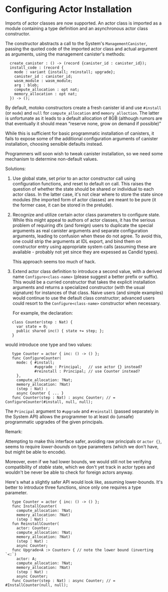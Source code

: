 # Configuring Actor Installation

Imports of actor classes are now supported. An actor class is imported
as a module containing a type definition and an asynchronous actor class constructor.

The constructor abstracts a call to the System's `ManagementCanister`,
passing the quoted code of the imported actor class and actual
argument as arguments, using the management canister's methods:

```
  create_canister : () -> (record {canister_id : canister_id});
  install_code : (record {
    mode : variant {install; reinstall; upgrade};
    canister_id : canister_id;
    wasm_module : wasm_module;
    arg : blob;
    compute_allocation : opt nat;
    memory_allocation : opt nat;
  }) -> ();
```

By default, motoko constructors create a fresh canister id and use
`#install` (or `mode`) and `null` for `compute_allocation` and
`memory_alloction`. The latter is unfortunate as it leads to a default
allocation of 8GB (although rumors are that  eventually it should mean
“reserve none, grow on demand if possible)”

While this is sufficient for basic programmatic installation of
canisters, it fails to expose some of the additional configuration
arguments of canister installation, choosing sensible defaults
instead.

Programmers will soon wish to tweak canister installation, so we need
some mechanism to determine non-default values.

Solutions:

1. Use global state, set prior to an actor constructor call using
   configuration functions, and reset to default on call.
   This raises the question of whether the state should be shared or individual to
   each actor class.
   In the latter case, it's not clear where to store
   the state since modules (the imported form of actor classes) are
   meant to be pure (it the former case, it can be stored in the prelude).

2. Recognize and utilize certain actor class parameters to configure
   state. While this might appeal to authors of actor classes, it has
   the serious problem of requiring dfx (and foreign) users to
   duplicate the special arguments as real canister arguments and
   separate configuration arguments, leading to confusion when these
   do not agree. To avoid this, one could strip the arguments at IDL
   export, and bind them on constructor entry using appropriate system calls (assuming
   these are available - probably not yet since they are expessed as Candid types).

   This approach seems too much of hack.

3. Extend actor class definition to introduce a second value, with a
   derived name `Configure<class-name>` (please suggest a better
   prefix or suffix).  This would be a curried constructor that takes
   the explicit installation arguments and returns a specialized
   constructor (with the usual signature) for instances of that class.
   Naive users (and simple examples) would continue to use the default
   class constructor; advanced users could resort to the
   `Configure<class-name>` constructor when necessary.

   For example, the declaration:

```
   class Counter(step : Nat) {
     var state = 0;
	 public shared inc() { state += step; };
   }
```
   would introduce one type and two values:

```
   type Counter = actor { inc: () -> () };
   func ConfigureCounter(
     mode: { #install;
             #upgrade : Principal;   // use actor {} instead?
			 #reinstall : Principal; // use Counter instead?
     },
     compute_allocation: ?Nat;
     memory_allocation: ?Nat)
	 (step : Nat) :
	 async Counter { ... }
   func Counter(step : Nat) : async Counter; // = ConfigureCounter(#install, null, null);
```

The `Principal` argument to `#upgrade` and `#reinstall` (passed
separately in the System API) allows the programmer to at least do (unsafe)
programmatic upgrades of the given principals.

Remark:

Attempting to make this interface safer, avoiding raw principals or `actor {}`, seems to require *lower-bounds* on type parameters (which we don't have, but might be able to encode).

Moreover, even if we had lower bounds, we would still not be verifying
compatibility of _stable_ state, which we don't yet track
in actor types and wouldn't be never be able to check for foreign actors
anyway.

Here's what a slightly safer API would look like, assuming lower-bounds. It's better to introduce three functions, since only one requires a type parameter.

```
   type Counter = actor { inc: () -> () };
   func InstallCounter(
     compute_allocation: ?Nat;
     memory_allocation: ?Nat)
	 (step : Nat) :
   fun ReinstallCounter(
     actor: Counter;
     compute_allocation: ?Nat;
     memory_allocation: ?Nat)
	 (step : Nat) :
	 async Counter;
   func Upgrade<A :> Counter> { // note the lower bound (inverting `<:`)
     actor: A;
     compute_allocation: ?Nat;
     memory_allocation: ?Nat)
	 (step : Nat) :
	 async Counter;
   func Counter(step : Nat) : async Counter; // = #InstallCounter(null, null);
```
